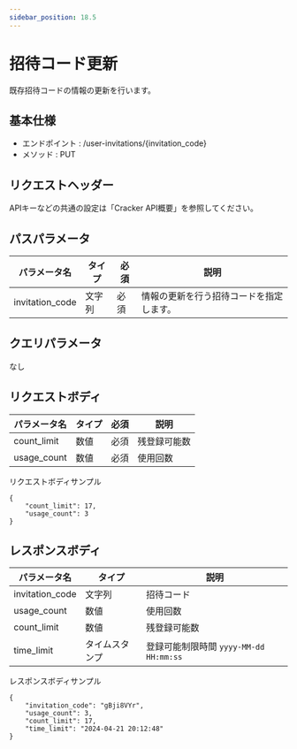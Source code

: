 ```yaml
---
sidebar_position: 18.5
---
```


# 招待コード更新
既存招待コードの情報の更新を行います。

## 基本仕様
- エンドポイント : /user-invitations/{invitation_code}
- メソッド : PUT

## リクエストヘッダー
APIキーなどの共通の設定は「Cracker API概要」を参照してください。

## パスパラメータ

|パラメータ名|タイプ|必須|説明|
|----|----|----|----|
|invitation_code|文字列|必須|情報の更新を行う招待コードを指定します。|

## クエリパラメータ
なし

## リクエストボディ

|パラメータ名|タイプ|必須|説明|
|----|----|----|----|
|count_limit|数値|必須|残登録可能数|
|usage_count|数値|必須|使用回数|

リクエストボディサンプル
```
{
    "count_limit": 17,
    "usage_count": 3
}
```

## レスポンスボディ

|パラメータ名|タイプ|説明|
|----|----|----|
|invitation_code|文字列|招待コード|
|usage_count|数値|使用回数|
|count_limit|数値|残登録可能数|
|time_limit|タイムスタンプ|登録可能制限時間 ``yyyy-MM-dd HH:mm:ss``|

レスポンスボディサンプル
```
{
    "invitation_code": "gBji8VYr",
    "usage_count": 3,
    "count_limit": 17,
    "time_limit": "2024-04-21 20:12:48"
}
```
